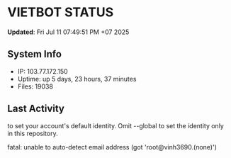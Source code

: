 # VIETBOT STATUS
**Updated**: Fri Jul 11 07:49:51 PM +07 2025

## System Info
- IP: 103.77.172.150
- Uptime: up 5 days, 23 hours, 37 minutes
- Files: 19038

## Last Activity

to set your account's default identity.
Omit --global to set the identity only in this repository.

fatal: unable to auto-detect email address (got 'root@vinh3690.(none)')
